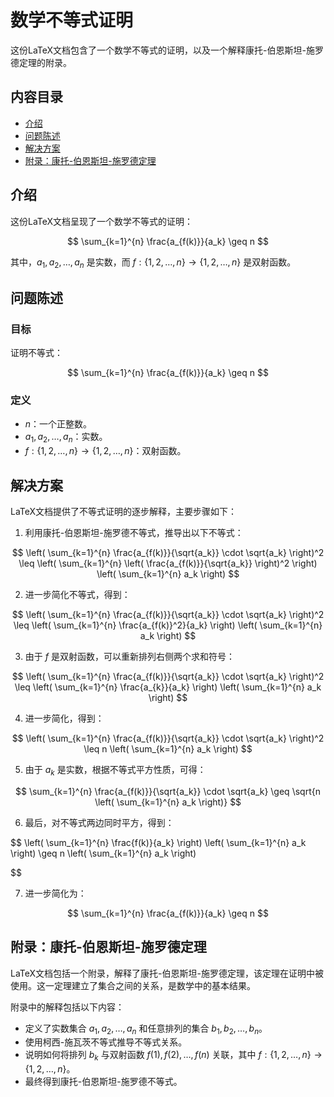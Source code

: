 # 数学不等式证明

这份LaTeX文档包含了一个数学不等式的证明，以及一个解释康托-伯恩斯坦-施罗德定理的附录。

## 内容目录

- [介绍](#介绍)
- [问题陈述](#问题陈述)
- [解决方案](#解决方案)
- [附录：康托-伯恩斯坦-施罗德定理](#附录-康托-伯恩斯坦-施罗德定理)

## 介绍

这份LaTeX文档呈现了一个数学不等式的证明：

$$
\sum_{k=1}^{n} \frac{a_{f(k)}}{a_k} \geq n
$$

其中，$a_1, a_2, \dots, a_n$ 是实数，而 $f: \{1,2,\dots,n\} \rightarrow \{1,2,\dots,n\}$ 是双射函数。

## 问题陈述

### 目标

证明不等式：

$$
\sum_{k=1}^{n} \frac{a_{f(k)}}{a_k} \geq n
$$

### 定义

- $n$：一个正整数。
- $a_1, a_2, \dots, a_n$：实数。
- $f: \{1,2,\dots,n\} \rightarrow \{1,2,\dots,n\}$：双射函数。

## 解决方案

LaTeX文档提供了不等式证明的逐步解释，主要步骤如下：

1. 利用康托-伯恩斯坦-施罗德不等式，推导出以下不等式：

$$
\left( \sum_{k=1}^{n} \frac{a_{f(k)}}{\sqrt{a_k}} \cdot \sqrt{a_k} \right)^2 \leq \left( \sum_{k=1}^{n} \left( \frac{a_{f(k)}}{\sqrt{a_k}} \right)^2 \right) \left( \sum_{k=1}^{n} a_k \right)
$$

2. 进一步简化不等式，得到：

$$
\left( \sum_{k=1}^{n} \frac{a_{f(k)}}{\sqrt{a_k}} \cdot \sqrt{a_k} \right)^2 \leq \left( \sum_{k=1}^{n} \frac{a_{f(k)}^2}{a_k} \right) \left( \sum_{k=1}^{n} a_k \right)
$$

3. 由于 $f$ 是双射函数，可以重新排列右侧两个求和符号：

$$
\left( \sum_{k=1}^{n} \frac{a_{f(k)}}{\sqrt{a_k}} \cdot \sqrt{a_k} \right)^2 \leq \left( \sum_{k=1}^{n} \frac{a_{k}}{a_k} \right) \left( \sum_{k=1}^{n} a_k \right)
$$

4. 进一步简化，得到：

$$
\left( \sum_{k=1}^{n} \frac{a_{f(k)}}{\sqrt{a_k}} \cdot \sqrt{a_k} \right)^2 \leq n \left( \sum_{k=1}^{n} a_k \right)
$$

5. 由于 $a_k$ 是实数，根据不等式平方性质，可得：

$$
\sum_{k=1}^{n} \frac{a_{f(k)}}{\sqrt{a_k}} \cdot \sqrt{a_k} \geq \sqrt{n \left( \sum_{k=1}^{n} a_k \right)}
$$

6. 最后，对不等式两边同时平方，得到：

$$
\left( \sum_{k=1}^{n} \frac{f(k)}{a_k} \right) \left( \sum_{k=1}^{n} a_k \right) \geq n \left( \sum_{k=1}^{n} a_k \right)
$$

7. 进一步简化为：

$$
\sum_{k=1}^{n} \frac{a_{f(k)}}{a_k} \geq n
$$

## 附录：康托-伯恩斯坦-施罗德定理

LaTeX文档包括一个附录，解释了康托-伯恩斯坦-施罗德定理，该定理在证明中被使用。这一定理建立了集合之间的关系，是数学中的基本结果。

附录中的解释包括以下内容：

- 定义了实数集合 $a_1, a_2, \dots, a_n$ 和任意排列的集合 $b_1, b_2, \dots, b_n$。
- 使用柯西-施瓦茨不等式推导不等式关系。
- 说明如何将排列 $b_k$ 与双射函数 $f(1), f(2), \dots, f(n)$ 关联，其中 $f: \{1,2,\dots,n\} \rightarrow \{1,2,\dots,n\}$。
- 最终得到康托-伯恩斯坦-施罗德不等式。